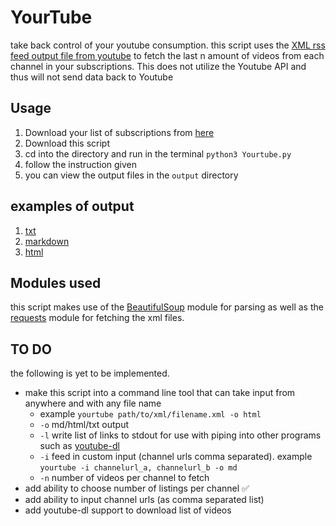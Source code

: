 # YourTube

take back control of your youtube consumption. this script uses the [XML rss feed output file from youtube](https://www.youtube.com/subscription_manager) to fetch the last n amount of videos from each channel in your subscriptions.
This does not utilize the Youtube API and thus will not send data back to Youtube

## Usage

1. Download your list of subscriptions from [here](https://www.youtube.com/feed/subscriptions)
2. Download this script 
3. cd into the directory and run in the terminal ``python3 Yourtube.py``
4. follow the instruction given
5. you can view the output files in the ``output`` directory


## examples of output

1. [txt](docs/output.txt)
2. [markdown](docs/output.md)
3. [html](docs/output.html)

## Modules used

this script makes use of the [BeautifulSoup](https://pypi.org/project/BeautifulSoup/) module for parsing as well as the [requests](https://pypi.org/project/requests/) module for fetching the xml files.

## TO DO

the following is yet to be implemented.

- make this script into a command line tool that can take input from anywhere and with any file name
  - example `yourtube path/to/xml/filename.xml -o html`
  - `-o` md/html/txt output
  - `-l` write list of links to stdout for use with piping into other programs such as [youtube-dl](https://github.com/ytdl-org/youtube-dl)
  - `-i` feed in custom input (channel urls comma separated). example `yourtube -i channelurl_a, channelurl_b -o md`
  - `-n` number of videos per channel to fetch
- add ability to choose number of listings per channel ✅
- add ability to input channel urls (as comma separated list)
- add youtube-dl support to download list of videos
